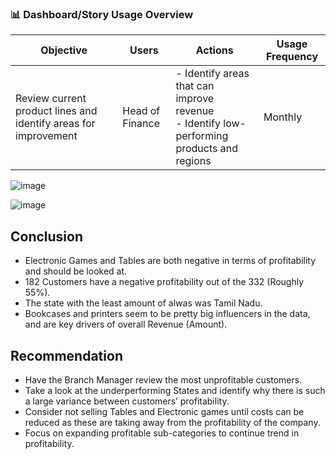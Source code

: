 ### 📊 Dashboard/Story Usage Overview

| **Objective** | **Users** | **Actions** | **Usage Frequency** |
|---------------|-----------|-------------|----------------------|
| Review current product lines and identify areas for improvement | Head of Finance | - Identify areas that can improve revenue  <br> - Identify low-performing products and regions | Monthly |

![image](https://github.com/user-attachments/assets/97218d35-d099-4bfe-aff8-fe9adf2166f7)


![image](https://github.com/user-attachments/assets/9f4fd2ed-cc28-4a8c-a548-0d4348bcef94)


## Conclusion  
- Electronic Games and Tables are both negative in terms of profitability and should be looked at.  
- 182 Customers have a negative profitability out of the 332 (Roughly 55%).  
- The state with the least amount of alwas was Tamil Nadu.  
- Bookcases and printers seem to be pretty big influencers in the data, and are key drivers of overall Revenue (Amount).  
  
## Recommendation  
- Have the Branch Manager review the most unprofitable customers.  
- Take a look at the underperforming States and identify why there is such a large variance between customers’ profitability.  
- Consider not selling Tables and Electronic games until costs can be reduced as these are taking away from the profitability of the company.  
- Focus on expanding profitable sub-categories to continue trend in profitability.  
